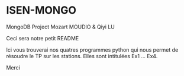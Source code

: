 # ISEN-MONGO

MongoDB Project Mozart MOUDIO & Qiyi LU

Ceci sera notre petit README

Ici vous trouverai nos quatres programmes python qui nous permet de résoudre le TP sur les stations. Elles sont intitulées Ex1 ... Ex4.

Merci

